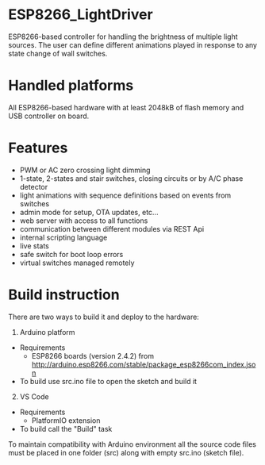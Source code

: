 # ESP8266_LightDriver
ESP8266-based controller for handling the brightness of multiple light sources. The user can define different animations played in response to any state change of wall switches.

# Handled platforms
All ESP8266-based hardware with at least 2048kB of flash memory and USB controller on board.

# Features
- PWM or AC zero crossing light dimming
- 1-state, 2-states and stair switches, closing circuits or by A/C phase detector
- light animations with sequence definitions based on events from switches
- admin mode for setup, OTA updates, etc...
- web server with access to all functions
- communication between different modules via REST Api
- internal scripting language
- live stats
- safe switch for boot loop errors
- virtual switches managed remotely

# Build instruction
There are two ways to build it and deploy to the hardware:

1. Arduino platform
- Requirements
    - ESP8266 boards (version 2.4.2) from http://arduino.esp8266.com/stable/package_esp8266com_index.json
- To build use src.ino file to open the sketch and build it
2. VS Code
- Requirements
    - PlatformIO extension
- To build call the "Build" task

To maintain compatibility with Arduino environment all the source code files must be placed in one folder (src) along with empty src.ino (sketch file).
